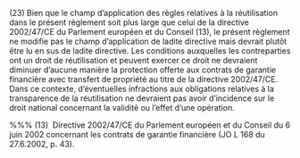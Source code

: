 (23) Bien que le champ d’application des règles relatives à la réutilisation dans le présent règlement soit plus large que celui de la directive 2002/47/CE du Parlement européen et du Conseil (13), le présent règlement ne modifie pas le champ d’application de ladite directive mais devrait plutôt être lu en sus de ladite directive. Les conditions auxquelles les contreparties ont un droit de réutilisation et peuvent exercer ce droit ne devraient diminuer d’aucune manière la protection offerte aux contrats de garantie financière avec transfert de propriété au titre de la directive 2002/47/CE. Dans ce contexte, d’éventuelles infractions aux obligations relatives à la transparence de la réutilisation ne devraient pas avoir d’incidence sur le droit national concernant la validité ou l’effet d’une opération.

%%% (13)  Directive 2002/47/CE du Parlement européen et du Conseil du 6 juin 2002 concernant les contrats de garantie financière (JO L 168 du 27.6.2002, p. 43).